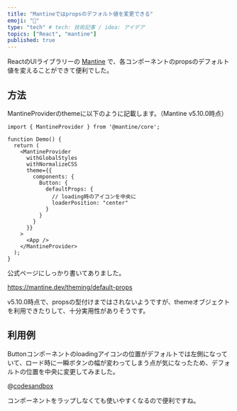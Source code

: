```yaml
---
title: "Mantineではpropsのデフォルト値を変更できる"
emoji: "📌"
type: "tech" # tech: 技術記事 / idea: アイデア
topics: ["React", "mantine"]
published: true
---
```


ReactのUIライブラリーの [Mantine](https://mantine.dev) で、各コンポーネントのpropsのデフォルト値を変えることができて便利でした。

## 方法

MantineProviderのthemeに以下のように記載します。（Mantine v5.10.0時点）

```tsx
import { MantineProvider } from '@mantine/core';

function Demo() {
  return (
    <MantineProvider
      withGlobalStyles
      withNormalizeCSS
      theme={{
        components: {
          Button: {
            defaultProps: {
              // loading時のアイコンを中央に
              loaderPosition: "center"
            }
          }
        }
      }}
    >
      <App />
    </MantineProvider>
  );
}
```

公式ページにしっかり書いてありました。

https://mantine.dev/theming/default-props

v5.10.0時点で、propsの型付けまではされないようですが、themeオブジェクトを利用できたりして、十分実用性がありそうです。

## 利用例

Buttonコンポーネントのloadingアイコンの位置がデフォルトでは左側になっていて、ロード時に一瞬ボタンの幅が変わってしまう点が気になったため、デフォルトの位置を中央に変更してみました。

@[codesandbox](https://codesandbox.io/embed/hardcore-shirley-2iwdn7?fontsize=14&hidenavigation=1&module=%2Fsrc%2FApp.tsx&theme=dark)

コンポーネントをラップしなくても使いやすくなるので便利ですね。
